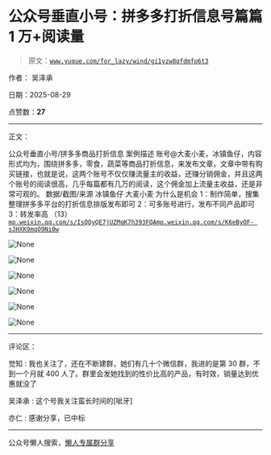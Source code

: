 # 公众号垂直小号：拼多多打折信息号篇篇 1 万+阅读量

> 原文：[`www.yuque.com/for_lazy/wind/gi1yzw8qfdmfp6t3`](https://www.yuque.com/for_lazy/wind/gi1yzw8qfdmfp6t3)

作者： 吴泽承

日期：2025-08-29

点赞数：**27**

* * *

正文：

公众号垂直小号/拼多多商品打折信息 案例描述
账号@大麦小麦，冰镇鱼仔，内容形式均为，围绕拼多多，零食，蔬菜等商品打折信息，来发布文章，文章中带有购买链接，也就是说，这两个账号不仅仅赚流量主的收益，还赚分销佣金，并且这两个账号的阅读很高，几乎每篇都有几万的阅读，这个佣金加上流量主收益，还是非常可观的。
数据/截图/来源 冰镇鱼仔 大麦小麦 为什么是机会 1：制作简单，搜集整理拼多多平台的打折信息排版发布即可 2：可多账号进行，发布不同产品即可 3：转发率高
（13）[`mp.weixin.qq.com/s/IsQQyQE7jUZMqK7h393FQA`](https://mp.weixin.qq.com/s/IsQQyQE7jUZMqK7h393FQA)[`mp.weixin.qq.com/s/K6eByOF-
sJHXK9mqO9Ni0w`](https://mp.weixin.qq.com/s/K6eByOF-sJHXK9mqO9Ni0w)

![](img/5f2957b94c9b53a1107cd30958852958.png "None")

![](img/aba1081358e51933936c2d022a954f61.png "None")

![](img/01984a84dc1a9f541a3e541646dcd765.png "None")

![](img/7d1d9ebb08226e35ebc1f44ffc976253.png "None")

![](img/4a2661701be2b723ec9234b84c6af813.png "None")

![](img/0a88e24704a7bbaefbe5bff3561314ad.png "None")

* * *

评论区：

觉知 : 我也关注了，还在不断建群，她们有几十个微信群，我进的是第 30 群，不到一个月就 400 人了。群里会发她找到的性价比高的产品，有时效，销量达到优惠就没了

吴泽承 : 这个号我关注蛮长时间的[呲牙]

亦仁 : 感谢分享，已中标

* * *

公众号懒人搜索，[懒人专属群分享](https://lazybook.fun/#/blog/group)